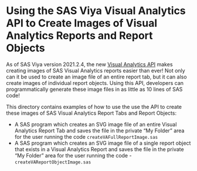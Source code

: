 # Using the SAS Viya Visual Analytics API to Create Images of Visual Analytics Reports and Report Objects


As of SAS Viya version 2021.2.4, the new [Visual Analytics API](https://developer.sas.com/apis/rest/Visualization/#visual-analytics) makes creating images of SAS Visual Analytics reports easier than ever!   Not only can it be used to create an image file of an entire report tab, but it can also create images of individual report objects.  Using this API, developers can programmatically generate these image files in as little as 10 lines of SAS code!

This directory contains examples of how to use the use the API to create these images of SAS Visual Analytics Report Tabs and Report Objects:

- A SAS program which creates an SVG image file of an entire Visual Analytics Report Tab and saves the file in the private “My Folder” area for the user running the code `createVAFullReportImage.sas`
- A SAS program which creates an SVG image file of a single report object that exists in a Visual Analytics Report and saves the file in the private “My Folder” area for the user running the code - `createVAReportObjectImage.sas`

